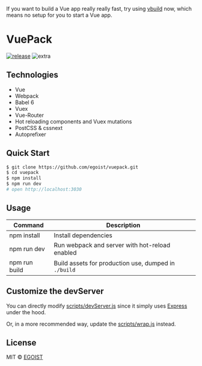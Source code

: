 If you want to build a Vue app really really fast, try using [vbuild](https://github.com/egoist/vbuild) now, which means no setup for you to start a Vue app.

# VuePack

[![release](https://img.shields.io/github/release/egoist/vuepack.svg)](https://github.com/egoist/vuepack/releases)
![extra](https://img.shields.io/badge/actively%20maintained-yes-ff69b4.svg)

## Technologies

- Vue
- Webpack
- Babel 6
- Vuex
- Vue-Router
- Hot reloading components and Vuex mutations
- PostCSS & cssnext
- Autoprefixer

## Quick Start

```bash
$ git clone https://github.com/egoist/vuepack.git
$ cd vuepack
$ npm install
$ npm run dev
# open http://localhost:3030
```

## Usage

|Command|Description|
|---|---|
|npm install|Install dependencies|
|npm run dev|Run webpack and server with hot-reload enabled|
|npm run build|Build assets for production use, dumped in `./build`|

## Customize the devServer

You can directly modify [scripts/devServer.js](https://github.com/egoist/vuepack/blob/master/scripts/devServer.js) since it simply uses [Express](http://expressjs.com) under the hood.

Or, in a more recommended way, update the [scripts/wrap.js](https://github.com/egoist/vuepack/blob/master/scripts/wrap.js) instead.

## License

MIT &copy; [EGOIST](https://github.com/egoist)
